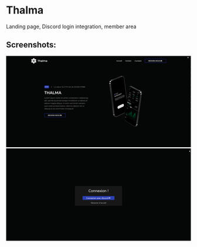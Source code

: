 # Thalma
Landing page, Discord login integration, member area
## Screenshots:
![Screenshot #1](https://raw.githubusercontent.com/Julian-Louis/Thalma/main/screenshot1.png)
![Screenshot #2](https://raw.githubusercontent.com/Julian-Louis/Thalma/main/screenshot2.png)
